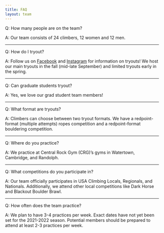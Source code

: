 ```yaml
---
title: FAQ
layout: team
---
```

Q: How many people are on the team?

A: Our team consists of 24 climbers, 12 women and 12 men.

---

Q: How do I tryout?

A: Follow us on [Facebook](https://www.facebook.com/northeasternclimbing/) 
and [Instagram](https://www.instagram.com/northeasternclimbing/)
for information on tryouts! We host our main tryouts in the fall
(mid-late September) and limited tryouts early in the spring.

---

Q: Can graduate students tryout?

A: Yes, we love our grad student team members!

---

Q: What format are tryouts?

A: Climbers can choose between two tryout formats. We have a
redpoint-format (multiple attempts) ropes competition and a
redpoint-format bouldering competition.

---

Q: Where do you practice?

A: We practice at Central Rock Gym (CRG)’s gyms in Watertown, Cambridge, and Randolph.

---

Q: What competitions do you participate in?

A: Our team officially participates in USA Climbing Locals, Regionals,
and Nationals. Additionally, we attend other local competitions like
Dark Horse and Blackout Boulder Brawl.

---

Q: How often does the team practice?

A: We plan to have 3-4 practices per week. Exact dates have not yet 
been set for the 2021-2022 season. Potential members should be prepared 
to attend at least 2-3 practices per week.
